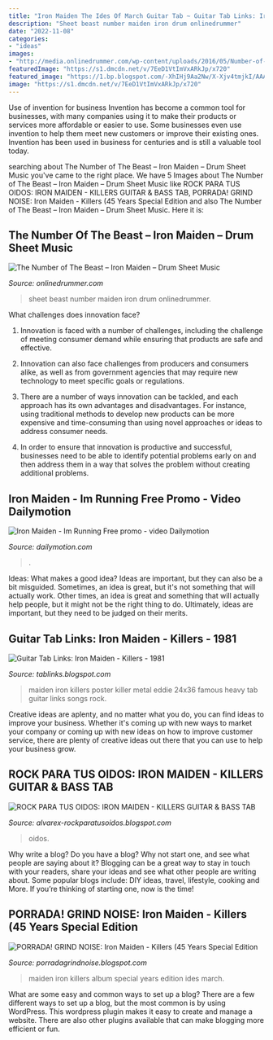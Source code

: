 ```yaml
---
title: "Iron Maiden The Ides Of March Guitar Tab ~ Guitar Tab Links: Iron Maiden"
description: "Sheet beast number maiden iron drum onlinedrummer"
date: "2022-11-08"
categories:
- "ideas"
images:
- "http://media.onlinedrummer.com/wp-content/uploads/2016/05/Number-of-the-Beast-Drum-Sheet-Music.jpg"
featuredImage: "https://s1.dmcdn.net/v/7EeD1VtImVxARkJp/x720"
featured_image: "https://1.bp.blogspot.com/-XhIHj9Aa2Nw/X-Xjv4tmjkI/AAAAAAAAETA/ZuSi5U0OPa0wrLFIK2UpmGyJahduoBmMwCLcBGAsYHQ/s16000/FRONT%2BCOVER.jpg"
image: "https://s1.dmcdn.net/v/7EeD1VtImVxARkJp/x720"
---
```



Use of invention for business
Invention has become a common tool for businesses, with many companies using it to make their products or services more affordable or easier to use. Some businesses even use invention to help them meet new customers or improve their existing ones. Invention has been used in business for centuries and is still a valuable tool today.

	

		
searching about The Number of The Beast – Iron Maiden – Drum Sheet Music you've came to the right place. We have 5 Images about The Number of The Beast – Iron Maiden – Drum Sheet Music like ROCK PARA TUS OIDOS: IRON MAIDEN - KILLERS GUITAR &amp; BASS TAB, PORRADA! GRIND NOISE: Iron Maiden - Killers (45 Years Special Edition and also The Number of The Beast – Iron Maiden – Drum Sheet Music. Here it is:
		
    
## The Number Of The Beast – Iron Maiden – Drum Sheet Music

<img loading=lazy src="http://media.onlinedrummer.com/wp-content/uploads/2016/05/Number-of-the-Beast-Drum-Sheet-Music.jpg" onerror="this.onerror=null;this.src='https://tse1.mm.bing.net/th?id=OIP.GXFIDEtI2lWNzpUqgOTu1wHaEp&amp;pid=15.1';" alt="The Number of The Beast – Iron Maiden – Drum Sheet Music">

_Source: onlinedrummer.com_

>sheet beast number maiden iron drum onlinedrummer. 

	

What challenges does innovation face?
1. Innovation is faced with a number of challenges, including the challenge of meeting consumer demand while ensuring that products are safe and effective.
2. Innovation can also face challenges from producers and consumers alike, as well as from government agencies that may require new technology to meet specific goals or regulations.

3. There are a number of ways innovation can be tackled, and each approach has its own advantages and disadvantages. For instance, using traditional methods to develop new products can be more expensive and time-consuming than using novel approaches or ideas to address consumer needs.

4. In order to ensure that innovation is productive and successful, businesses need to be able to identify potential problems early on and then address them in a way that solves the problem without creating additional problems.

    
## Iron Maiden - Im Running Free Promo - Video Dailymotion

<img loading=lazy src="https://s1.dmcdn.net/v/7EeD1VtImVxARkJp/x720" onerror="this.onerror=null;this.src='https://tse1.mm.bing.net/th?id=OIP.CJ-r-4fKlmrMCNWDlkKIDgHaFj&amp;pid=15.1';" alt="Iron Maiden - Im Running Free promo - video Dailymotion">

_Source: dailymotion.com_

>. 

	

Ideas: What makes a good idea?
Ideas are important, but they can also be a bit misguided. Sometimes, an idea is great, but it's not something that will actually work. Other times, an idea is great and something that will actually help people, but it might not be the right thing to do. Ultimately, ideas are important, but they need to be judged on their merits.

    
## Guitar Tab Links: Iron Maiden - Killers - 1981

<img loading=lazy src="http://bp2.blogger.com/_dW65BXv9DIc/RxuypbN0DsI/AAAAAAAAAEA/4MYi43kP0mY/s320/pf8001.jpg" onerror="this.onerror=null;this.src='https://tse2.mm.bing.net/th?id=OIP.eHrg86aCqeCjk5pRHgwv6wAAAA&amp;pid=15.1';" alt="Guitar Tab Links: Iron Maiden - Killers - 1981">

_Source: tablinks.blogspot.com_

>maiden iron killers poster killer metal eddie 24x36 famous heavy tab guitar links songs rock. 

	

Creative ideas are aplenty, and no matter what you do, you can find ideas to improve your business. Whether it's coming up with new ways to market your company or coming up with new ideas on how to improve customer service, there are plenty of creative ideas out there that you can use to help your business grow.

    
## ROCK PARA TUS OIDOS: IRON MAIDEN - KILLERS GUITAR &amp; BASS TAB

<img loading=lazy src="https://1.bp.blogspot.com/-DDNTYppgUAw/XzyB00IfBiI/AAAAAAABcXM/VaShWZFCdu8zctf9AExBMLF7XNeN7ftugCLcBGAsYHQ/s620/ROCK%2BPARA%2BTUS%2BOIDOS%2BKILL.jpg" onerror="this.onerror=null;this.src='https://tse3.mm.bing.net/th?id=OIP.GG0Qzss3JQEPnGd_CKL1QgAAAA&amp;pid=15.1';" alt="ROCK PARA TUS OIDOS: IRON MAIDEN - KILLERS GUITAR &amp; BASS TAB">

_Source: alvarex-rockparatusoidos.blogspot.com_

>oidos. 

	

Why write a blog?
Do you have a blog? Why not start one, and see what people are saying about it? Blogging can be a great way to stay in touch with your readers, share your ideas and see what other people are writing about. Some popular blogs include: DIY ideas, travel, lifestyle, cooking and More. If you’re thinking of starting one, now is the time!

    
## PORRADA! GRIND NOISE: Iron Maiden - Killers (45 Years Special Edition

<img loading=lazy src="https://1.bp.blogspot.com/-XhIHj9Aa2Nw/X-Xjv4tmjkI/AAAAAAAAETA/ZuSi5U0OPa0wrLFIK2UpmGyJahduoBmMwCLcBGAsYHQ/s16000/FRONT%2BCOVER.jpg" onerror="this.onerror=null;this.src='https://tse3.mm.bing.net/th?id=OIP.GrpUj5z7ncilNB21f7p8NgHaHk&amp;pid=15.1';" alt="PORRADA! GRIND NOISE: Iron Maiden - Killers (45 Years Special Edition">

_Source: porradagrindnoise.blogspot.com_

>maiden iron killers album special years edition ides march. 

	

What are some easy and common ways to set up a blog?
There are a few different ways to set up a blog, but the most common is by using WordPress. This wordpress plugin makes it easy to create and manage a website. There are also other plugins available that can make blogging more efficient or fun.

